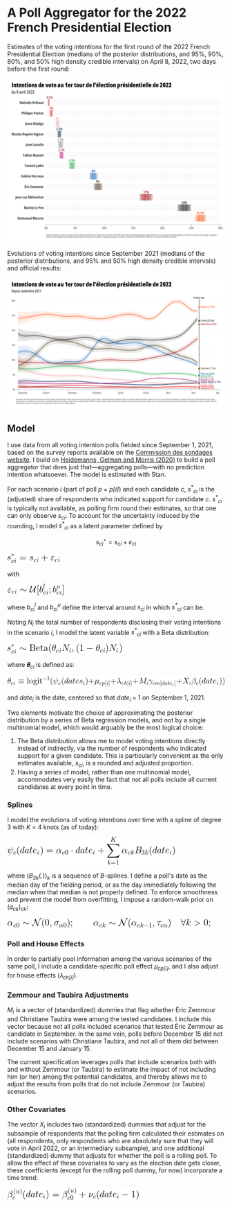 # A Poll Aggregator for the 2022 French Presidential Election

Estimates of the voting intentions for the first round of the 2022 French Presidential Election (medians of the posterior distributions, and 95%, 90%, 80%, and 50% high density credible intervals) on April 8, 2022, two days before the first round:

![](https://github.com/flavienganter/polls-2022-election/blob/main/PollsFrance2022_latest.png?raw=true)

Evolutions of voting intentions since September 2021 (medians of the posterior distributions, and 95% and 50% high density credible intervals) and official results:

![](https://github.com/flavienganter/polls-2022-election/blob/main/PollsFrance2022_evolution_final.png?raw=true)

## Model

I use data from all voting intention polls fielded since September 1, 2021, based on the survey reports available on the [Commission des sondages website](https://www.commission-des-sondages.fr/notices/). I build on [Heidemanns, Gelman and Morris (2020)](https://hdsr.mitpress.mit.edu/pub/nw1dzd02/release/1) to build a poll aggregator that does just that—aggregating polls—with no prediction intention whatsoever. The model is estimated with Stan.

For each scenario _i_ (part of poll _p_ = _p[i]_) and each candidate _c_, _s<sup>*</sup><sub>ci</sub>_ is the (adjusted) share of respondents who indicated support for candidate _c_. _s<sup>*</sup><sub>ci</sub>_ is typically not available, as polling firm round their estimates, so that one can only observe _s<sub>ci</sub>_. To account for the uncertainty induced by the rounding, I model _s<sup>*</sup><sub>ci</sub>_ as a latent parameter defined by

$$ s^{\star}_{ci} = s_{ci} + \varepsilon_{ci} $$

![](https://github.com/flavienganter/polls-2022-election/blob/main/img/latent_s.png?raw=true)

with

![](https://github.com/flavienganter/polls-2022-election/blob/main/img/epsilon.png?raw=true)

where _b<sub>ci</sub><sup>l</sup>_ and _b<sub>ci</sub><sup>u</sup>_ define the interval around _s<sub>ci</sub>_ in which _s<sup>*</sup><sub>ci</sub>_ can be.

Noting _N<sub>i</sub>_ the total number of respondents disclosing their voting intentions in the scenario _i_, I model the latent variable _s<sup>*</sup><sub>ci</sub>_ with a Beta distribution:

![](https://github.com/flavienganter/polls-2022-election/blob/main/img/beta_m.png?raw=true)

where 𝜽<sub>_ci_</sub> is defined as:

![](https://github.com/flavienganter/polls-2022-election/blob/main/img/theta.png?raw=true)

and _date<sub>i</sub>_ is the date, centered so that _date<sub>i</sub>_ = 1 on September 1, 2021.

Two elements motivate the choice of approximating the posterior distribution by a series of Beta regression models, and not by a single multinomial model, which would arguably be the most logical choice:
1. The Beta distribution allows me to model voting intentions directly instead of indirectly, via the number of respondents who indicated support for a given candidate. This is particularly convenient as the only estimates available, _s<sub>ci</sub>_, is a rounded and adjusted proportion.
2. Having a series of model, rather than one multinomial model, accommodates very easily the fact that not all polls include all current candidates at every point in time.

### Splines

I model the evolutions of voting intentions over time with a spline of degree 3 with _K_ = 4 knots (as of today):

![](https://github.com/flavienganter/polls-2022-election/blob/main/img/spline.png?raw=true)

where (_B<sub>3k</sub>_(.))<sub>_k_</sub> is a sequence of _B_-splines. I define a poll's date as the median day of the fielding period, or as the day immediately following the median when that median is not properly defined. To enforce smoothness and prevent the model from overfitting, I impose a random-walk prior on (𝛼<sub>_ck_</sub>)<sub>_ck_</sub>:

![](https://github.com/flavienganter/polls-2022-election/blob/main/img/prior_alpha1.png?raw=true)

### Poll and House Effects

In order to partially pool information among the various scenarios of the same poll, I include a candidate-specific poll effect 𝜇<sub>_cp[i]_</sub>, and I also adjust for house effects (𝜆<sub>_ch[i]_</sub>).

### Zemmour and Taubira Adjustments

_M<sub>i</sub>_ is a vector of (standardized) dummies that flag whether Éric Zemmour and Christiane Taubira were among the tested candidates. I include this vector because not all polls included scenarios that tested Éric Zemmour as candidate in September. In the same vein, polls before December 15 did not include scenarios with Christiane Taubira, and not all of them did between December 15 and January 15.

The current specification leverages polls that include scenarios both with and without Zemmour (or Taubira) to estimate the impact of not including him (or her) among the potential candidates, and thereby allows me to adjust the results from polls that do not include Zemmour (or Taubira) scenarios.

### Other Covariates

The vector _X<sub>i</sub>_ includes two (standardized) dummies that adjust for the subsample of respondents that the polling firm calculated their estimates on (all respondents, only respondents who are absolutely sure that they will vote in April 2022, or an intermediary subsample), and one additional (standardized) dummy that adjusts for whether the poll is a rolling poll. To allow the effect of these covariates to vary as the election date gets closer, these coefficients (except for the rolling poll dummy, for now) incorporate a time trend:

![](https://github.com/flavienganter/polls-2022-election/blob/main/img/beta.png?raw=true)
